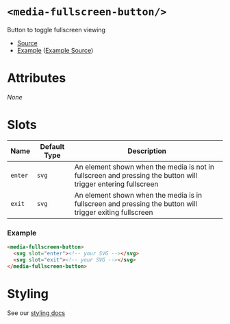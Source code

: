 # `<media-fullscreen-button/>`

Button to toggle fullscreen viewing

- [Source](../src/js/media-fullscreen-button.js)
- [Example](https://media-chrome.mux.dev/examples/control-elements/media-fullscreen-button.html) ([Example Source](../examples/control-elements/media-fullscreen-button.html))

# Attributes

_None_

# Slots

| Name    | Default Type | Description                                                                                                   |
| ------- | ------------ | ------------------------------------------------------------------------------------------------------------- |
| `enter` | `svg`        | An element shown when the media is not in fullscreen and pressing the button will trigger entering fullscreen |
| `exit`  | `svg`        | An element shown when the media is in fullscreen and pressing the button will trigger exiting fullscreen      |

### Example

```html
<media-fullscreen-button>
  <svg slot="enter"><!-- your SVG --></svg>
  <svg slot="exit"><!-- your SVG --></svg>
</media-fullscreen-button>
```

# Styling

See our [styling docs](./styling.md#Buttons)
